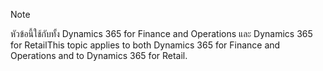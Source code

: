 > [!NOTE]
> <span data-ttu-id="b6d6f-101">หัวข้อนี้ใช้กับทั้ง Dynamics 365 for Finance and Operations และ Dynamics 365 for Retail</span><span class="sxs-lookup"><span data-stu-id="b6d6f-101">This topic applies to both Dynamics 365 for Finance and Operations and to Dynamics 365 for Retail.</span></span> 
